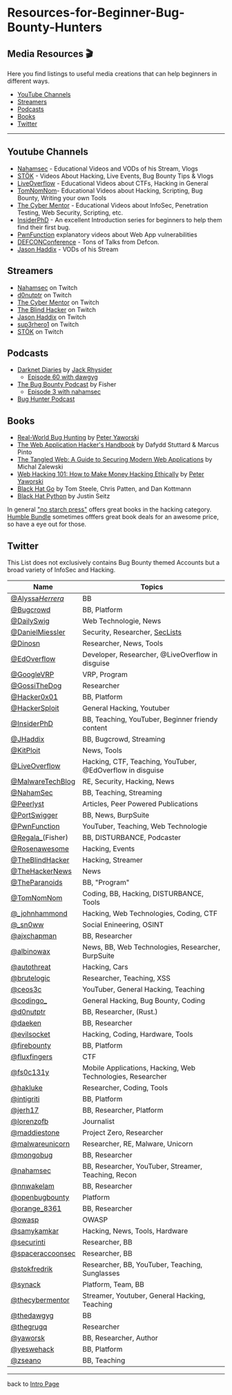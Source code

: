 # Resources-for-Beginner-Bug-Bounty-Hunters

## Media Resources 🎬
Here you find listings to useful media creations that can help beginners in different ways.

- [YouTube Channels](#Youtube-Channels)
- [Streamers](#Streamers)
- [Podcasts](#Podcasts)
- [Books](#Books)
- [Twitter](#Twitter)
---

## Youtube Channels
- [Nahamsec](https://www.youtube.com/nahamsec) - Educational Videos and VODs of his Stream, Vlogs
- [STÖK](https://www.youtube.com/channel/UCQN2DsjnYH60SFBIA6IkNwg) - Videos About Hacking, Live Events, Bug Bounty Tips & Vlogs
- [LiveOverflow](https://www.youtube.com/channel/UClcE-kVhqyiHCcjYwcpfj9w) - Educational Videos about CTFs, Hacking in General
- [TomNomNom](https://www.youtube.com/user/TomNomNomDotCom)- Educational Videos about Hacking, Scripting, Bug Bounty, Writing your own Tools
- [The Cyber Mentor](https://www.youtube.com/channel/UC0ArlFuFYMpEewyRBzdLHiw) - Educational Videos about InfoSec, Penetration Testing, Web Security, Scripting, etc.
- [InsiderPhD](https://www.youtube.com/channel/UCPiN9NPjIer8Do9gUFxKv7A) - An excellent Introduction series for beginners to help them find their first bug.
- [PwnFunction](https://www.youtube.com/PwnFunction) explanatory videos about Web App vulnerabilities
- [DEFCONConference](https://www.youtube.com/user/DEFCONConference/videos) - Tons of Talks from Defcon.
- [Jason Haddix](https://www.youtube.com/channel/UCk0f0svao7AKeK3RfiWxXEA) - VODs of his Stream

## Streamers
- [Nahamsec](https://www.twitch.com/nahamsec) on Twitch
- [d0nutptr](https://www.twitch.tv/d0nutptr/) on Twitch
- [The Cyber Mentor](https://twitch.tv/thecybermentor) on Twitch
- [The Blind Hacker](https://twitch.tv/theblindhacker) on Twitch
- [Jason Haddix](https://www.twitch.tv/js0n_x/) on Twitch
- [sup3rhero1](https://www.twitch.tv/sup3rhero1) on Twitch
- [STÖK](https://www.twitch.tv/stokfredrik) on Twitch


## Podcasts
- [Darknet Diaries](https://darknetdiaries.com/) by [Jack Rhysider](https://twitter.com/jackrhysider)
    - [Episode 60 with dawgyg](https://darknetdiaries.com/episode/60/)
- [The Bug Bounty Podcast](https://open.spotify.com/show/3yTTlfXH1avrI3FsXZyCpv) by Fisher
    - [Episode 3 with nahamsec](https://anchor.fm/bugbountypodcast/episodes/Episode-3-ft--NahamSec-ebl392)
- [Bug Hunter Podcast](https://anchor.fm/bughunter)

## Books
- [Real-World Bug Hunting](https://www.amazon.com/Real-World-Bug-Hunting-Field-Hacking/dp/1593278616) by [Peter Yaworski](https://twitter.com/yaworsk)
- [The Web Application Hacker's Handbook](https://www.amazon.com/Web-Application-Hackers-Handbook-Exploiting/dp/1118026470/) by Dafydd Stuttard & Marcus Pinto
- [The Tangled Web: A Guide to Securing Modern Web Applications](https://www.amazon.com/Tangled-Web-Securing-Modern-Applications/dp/1593273886) by  	
Michal Zalewski
- [Web Hacking 101: How to Make Money Hacking Ethically](https://leanpub.com/web-hacking-101) by [Peter Yaworski](https://twitter.com/yaworsk)
- [Black Hat Go](https://nostarch.com/blackhatgo) by Tom Steele, Chris Patten, and Dan Kottmann
- [Black Hat Python](https://nostarch.com/blackhatpython) by Justin Seitz

In general ["no starch press"](https://nostarch.com/catalog/security) offers great books in the hacking category. [Humble Bundle](https://www.humblebundle.com) sometimes offfers great book deals for an awesome price, so have a eye out for those.

## Twitter
This List does not exclusively contains Bug Bounty themed Accounts but a broad variety of InfoSec and Hacking.<br>

| Name                                                    | Topics                                                                       |
| ------------------------------------------------------- | ---------------------------------------------------------------------------- |
| [@Alyssa*Herrera*](https://twitter.com/Alyssa_Herrera_) | BB                                                                           |
| [@Bugcrowd](https://twitter.com/Bugcrowd)               | BB, Platform                                                                 |
| [@DailySwig](https://twitter.com/DailySwig)             | Web Technologie, News                                                        |
| [@DanielMiessler](https://twitter.com/DanielMiessler)   | Security, Researcher, [SecLists](https://github.com/danielmiessler/SecLists) |
| [@Dinosn](https://twitter.com/Dinosn)                   | Researcher, News, Tools                                                      |
| [@EdOverflow](https://twitter.com/EdOverflow)           | Developer, Researcher, @LiveOverflow in disguise                             |
| [@GoogleVRP](https://twitter.com/GoogleVRP)             | VRP, Program                                                                 |
| [@GossiTheDog](https://twitter.com/GossiTheDog)         | Researcher                                                                   |
| [@Hacker0x01](https://twitter.com/Hacker0x01)           | BB, Platform                                                                 |
| [@HackerSploit](https://twitter.com/HackerSploit)       | General Hacking, Youtuber                                                    |
| [@InsiderPhD](https://twitter.com/InsiderPhD)           | BB, Teaching, YouTuber, Beginner friendy content                             |
| [@JHaddix](https://twitter.com/Jhaddix)                 | BB, Bugcrowd, Streaming                                                      |
| [@KitPloit](https://twitter.com/KitPloit)               | News, Tools                                                                  |
| [@LiveOverflow](https://twitter.com/LiveOverflow)       | Hacking, CTF, Teaching, YouTuber, @EdOverflow in disguise                    |
| [@MalwareTechBlog](https://twitter.com/MalwareTechBlog) | RE, Security, Hacking, News                                                  |
| [@NahamSec](https://twitter.com/NahamSec)               | BB, Teaching, Streaming                                                      |
| [@Peerlyst](https://twitter.com/Peerlyst)               | Articles, Peer Powered Publications                                          |
| [@PortSwigger](https://twitter.com/PortSwigger)         | BB, News, BurpSuite                                                          |
| [@PwnFunction](https://twitter.com/PwnFunction)         | YouTuber, Teaching, Web Technologie                                          |
| [@Regala\_](https://twitter.com/Regala_)(Fisher)        | BB, DISTURBANCE, Podcaster                                                   |
| [@Rosenawesome](https://twitter.com/Rosenawesome)       | Hacking, Events                                                              |
| [@TheBlindHacker](https://twitter.com/TheBlindHacker)   | Hacking, Streamer                                                            |
| [@TheHackerNews](https://twitter.com/TheHackersNews)    | News                                                                         |
| [@TheParanoids](https://twitter.com/TheParanoids)       | BB, "Program"                                                                |
| [@TomNomNom](https://twitter.com/TomNomNom)             | Coding, BB, Hacking, DISTURBANCE, Tools                                      |
| [@\_johnhammond](https://twitter.com/_johnhammond)      | Hacking, Web Technologies, Coding, CTF                                       |
| [@\_sn0ww](https://twitter.com/_sn0ww)                  | Social Enineering, OSINT                                                     |
| [@ajxchapman](https://twitter.com/ajxchapman)           | BB, Researcher                                                               |
| [@albinowax](https://twitter.com/albinowax)             | News, BB, Web Technologies, Researcher, BurpSuite                            |
| [@autothreat](https://twitter.com/autothreat)           | Hacking, Cars                                                                |
| [@brutelogic](https://twitter.com/brutelogic)           | Researcher, Teaching, XSS                                                    |
| [@ceos3c](https://twitter.com/ceos3c)                   | YouTuber, General Hacking, Teaching                                          |
| [@codingo_](https://twitter.com/codingo_)                   | General Hacking, Bug Bounty, Coding                                         |
| [@d0nutptr](https://twitter.com/d0nutptr)               | BB, Researcher, (Rust.)                                                      |
| [@daeken](https://twitter.com/daeken)                   | BB, Researcher                                                               |
| [@evilsocket](https://twitter.com/evilsocket)           | Hacking, Coding, Hardware, Tools                                             |
| [@firebounty](https://twitter.com/firebounty)           | BB, Platform                                                                 |
| [@fluxfingers](https://twitter.com/fluxfingers)         | CTF                                                                          |
| [@fs0c131y](https://twitter.com/fs0c131y)               | Mobile Applications, Hacking, Web Technologies, Researcher                   |
| [@hakluke](https://twitter.com/hakluke)                 | Researcher, Coding, Tools                                                    |
| [@intigriti](https://twitter.com/intigriti)             | BB, Platform                                                                 |
| [@jerh17](https://twitter.com/jerh17)                   | BB, Researcher, Platform                                                     |
| [@lorenzofb](https://twitter.com/lorenzofb)             | Journalist                                                                   |
| [@maddiestone](https://twitter.com/maddiestone)         | Project Zero, Researcher                                                     |
| [@malwareunicorn](https://twitter.com/malwareunicorn)   | Researcher, RE, Malware, Unicorn                                             |
| [@mongobug](https://twitter.com/mongobug)               | BB, Researcher                                                               |
| [@nahamsec](https://twitter.com/nahamsec)               | BB, Researcher, YouTuber, Streamer, Teaching, Recon                          |
| [@nnwakelam](https://twitter.com/nnwakelam)             | BB, Researcher                                                               |
| [@openbugbounty](https://twitter.com/openbugbounty)     | Platform                                                                     |
| [@orange_8361](https://twitter.com/orange_8361)         | BB, Researcher                                                               |
| [@owasp](https://twitter.com/owasp)                     | OWASP                                                                        |
| [@samykamkar](https://twitter.com/samykamkar)           | Hacking, News, Tools, Hardware                                               |
| [@securinti](https://twitter.com/securinti)             | Researcher, BB                                                               |
| [@spaceraccoonsec](https://twitter.com/spaceraccoonsec) | Researcher, BB                                                               |
| [@stokfredrik](https://twitter.com/stokfredrik)         | Researcher, BB, YouTuber, Teaching, Sunglasses                               |
| [@synack](https://twitter.com/synack)                   | Platform, Team, BB                                                           |
| [@thecybermentor](https://twitter.com/thecybermentor)   | Streamer, Youtuber, General Hacking, Teaching                                |
| [@thedawgyg](https://twitter.com/thedawgyg)             | BB                                                                           |
| [@thegrugq](https://twitter.com/thegrugq)               | Researcher                                                                   |
| [@yaworsk](https://twitter.com/yaworsk)                 | BB, Researcher, Author                                                       |
| [@yeswehack](https://twitter.com/yeswehack)             | BB, Platform                                                                 |
| [@zseano](https://twitter.com/zseano)                   | BB, Teaching                                                                 |


---
back to [Intro Page](/README.md)